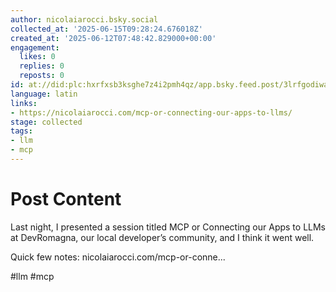 ```yaml
---
author: nicolaiarocci.bsky.social
collected_at: '2025-06-15T09:28:24.676018Z'
created_at: '2025-06-12T07:48:42.829000+00:00'
engagement:
  likes: 0
  replies: 0
  reposts: 0
id: at://did:plc:hxrfxsb3ksghe7z4i2pmh4qz/app.bsky.feed.post/3lrfgodiwac2i
language: latin
links:
- https://nicolaiarocci.com/mcp-or-connecting-our-apps-to-llms/
stage: collected
tags:
- llm
- mcp
---
```


# Post Content

Last night, I presented a session titled MCP or Connecting our Apps to LLMs at DevRomagna, our local developer’s community, and I think it went well.

Quick few notes: nicolaiarocci.com/mcp-or-conne...

#llm #mcp